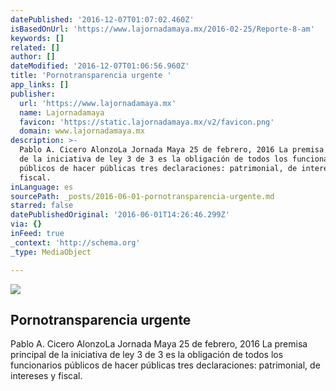 ```yaml
---
datePublished: '2016-12-07T01:07:02.460Z'
isBasedOnUrl: 'https://www.lajornadamaya.mx/2016-02-25/Reporte-8-am'
keywords: []
related: []
author: []
dateModified: '2016-12-07T01:06:56.960Z'
title: 'Pornotransparencia urgente '
app_links: []
publisher:
  url: 'https://www.lajornadamaya.mx'
  name: Lajornadamaya
  favicon: 'https://static.lajornadamaya.mx/v2/favicon.png'
  domain: www.lajornadamaya.mx
description: >-
  Pablo A. Cicero AlonzoLa Jornada Maya 25 de febrero, 2016 La premisa principal
  de la iniciativa de ley 3 de 3 es la obligación de todos los funcionarios
  públicos de hacer públicas tres declaraciones: patrimonial, de intereses y
  fiscal.
inLanguage: es
sourcePath: _posts/2016-06-01-pornotransparencia-urgente.md
starred: false
datePublishedOriginal: '2016-06-01T14:26:46.299Z'
via: {}
inFeed: true
_context: 'http://schema.org'
_type: MediaObject

---
```

<article style=""><img src="https://s3-us-west-2.amazonaws.com/the-grid-img/p/3f6c5872e401692a06510cc383354747b9d0720a.jpg" /><h1>Pornotransparencia urgente </h1><p>Pablo A. Cicero AlonzoLa Jornada Maya 25 de febrero, 2016 La premisa principal de la iniciativa de ley 3 de 3 es la obligación de todos los funcionarios públicos de hacer públicas tres declaraciones: patrimonial, de intereses y fiscal.</p></article>